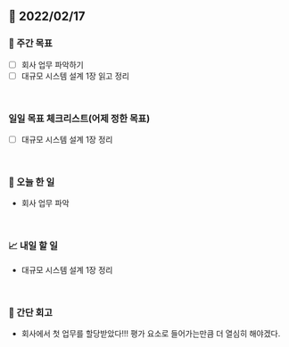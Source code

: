 ## 📅 2022/02/17


### 👏 주간 목표

- [ ] 회사 업무 파악하기
- [ ] 대규모 시스템 설계 1장 읽고 정리

<br/>

### 일일 목표 체크리스트(어제 정한 목표)

- [ ] 대규모 시스템 설계 1장 정리

<br/>

### 💯 오늘 한 일

- 회사 업무 파악 

<br/>

### 📈 내일 할 일

- 대규모 시스템 설계 1장 정리

<br/>

### 🤔 간단 회고

- 회사에서 첫 업무를 할당받았다!!! 평가 요소로 들어가는만큼 더 열심히 해야겠다. 




 




 








